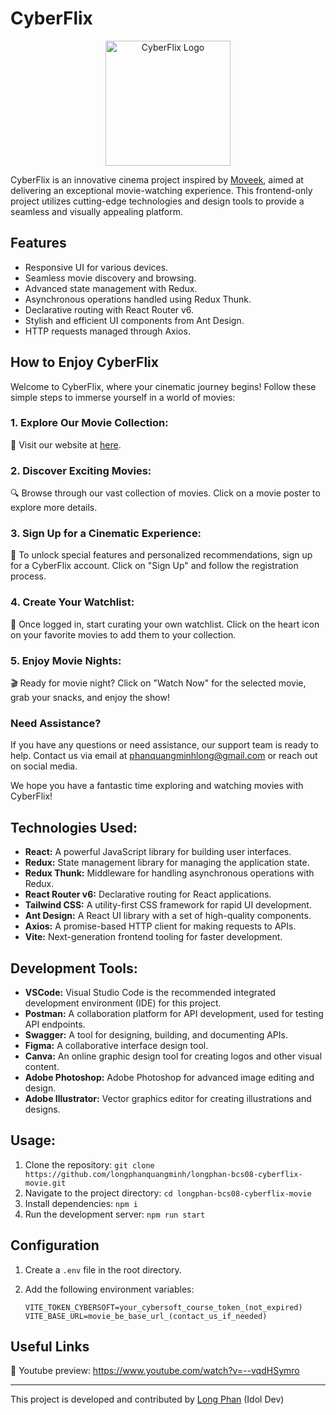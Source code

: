 # CyberFlix

<p align="center">
  <img src="https://media.discordapp.net/attachments/1026660684739653674/1189952444277469254/Camera_Cinematography_Logo.png?ex=65fc5192&is=65e9dc92&hm=408186ef256770bd6ba87211a2e0685f682b3fc7b14d27d9f57c648bf425fdd3&=&format=webp&quality=lossless&width=593&height=593" alt="CyberFlix Logo" width="200" height="200">
</p>

CyberFlix is an innovative cinema project inspired by [Moveek](https://moveek.com), aimed at delivering an exceptional movie-watching experience. This frontend-only project utilizes cutting-edge technologies and design tools to provide a seamless and visually appealing platform.

## Features

- Responsive UI for various devices.
- Seamless movie discovery and browsing.
- Advanced state management with Redux.
- Asynchronous operations handled using Redux Thunk.
- Declarative routing with React Router v6.
- Stylish and efficient UI components from Ant Design.
- HTTP requests managed through Axios.

## How to Enjoy CyberFlix

Welcome to CyberFlix, where your cinematic journey begins! Follow these simple steps to immerse yourself in a world of movies:

### 1. Explore Our Movie Collection:

🎥 Visit our website at [here](https://longphan-idoldev-bcs08-cyberflix-movie.vercel.app).

### 2. Discover Exciting Movies:

🔍 Browse through our vast collection of movies. Click on a movie poster to explore more details.

### 3. Sign Up for a Cinematic Experience:

🍿 To unlock special features and personalized recommendations, sign up for a CyberFlix account. Click on "Sign Up" and follow the registration process.

### 4. Create Your Watchlist:

💼 Once logged in, start curating your own watchlist. Click on the heart icon on your favorite movies to add them to your collection.

### 5. Enjoy Movie Nights:

🎬 Ready for movie night? Click on "Watch Now" for the selected movie, grab your snacks, and enjoy the show!

### Need Assistance?

If you have any questions or need assistance, our support team is ready to help. Contact us via email at phanquangminhlong@gmail.com or reach out on social media.

We hope you have a fantastic time exploring and watching movies with CyberFlix!

## Technologies Used:

- **React:** A powerful JavaScript library for building user interfaces.
- **Redux:** State management library for managing the application state.
- **Redux Thunk:** Middleware for handling asynchronous operations with Redux.
- **React Router v6:** Declarative routing for React applications.
- **Tailwind CSS:** A utility-first CSS framework for rapid UI development.
- **Ant Design:** A React UI library with a set of high-quality components.
- **Axios:** A promise-based HTTP client for making requests to APIs.
- **Vite:** Next-generation frontend tooling for faster development.

## Development Tools:

- **VSCode:** Visual Studio Code is the recommended integrated development environment (IDE) for this project.
- **Postman:** A collaboration platform for API development, used for testing API endpoints.
- **Swagger:** A tool for designing, building, and documenting APIs.
- **Figma:** A collaborative interface design tool.
- **Canva:** An online graphic design tool for creating logos and other visual content.
- **Adobe Photoshop:** Adobe Photoshop for advanced image editing and design.
- **Adobe Illustrator:** Vector graphics editor for creating illustrations and designs.

## Usage:

1. Clone the repository: `git clone https://github.com/longphanquangminh/longphan-bcs08-cyberflix-movie.git`
2. Navigate to the project directory: `cd longphan-bcs08-cyberflix-movie`
3. Install dependencies: `npm i`
4. Run the development server: `npm run start`

## Configuration

1. Create a `.env` file in the root directory.
2. Add the following environment variables:

   ```env
   VITE_TOKEN_CYBERSOFT=your_cybersoft_course_token_(not_expired)
   VITE_BASE_URL=movie_be_base_url_(contact_us_if_needed)
   ```

## Useful Links

🌟 Youtube preview: https://www.youtube.com/watch?v=--vqdHSymro

---

This project is developed and contributed by [Long Phan](https://github.com/longphanquangminh) (Idol Dev)
